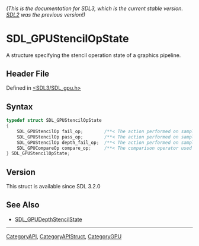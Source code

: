 ###### (This is the documentation for SDL3, which is the current stable version. [SDL2](https://wiki.libsdl.org/SDL2/) was the previous version!)
# SDL_GPUStencilOpState

A structure specifying the stencil operation state of a graphics pipeline.

## Header File

Defined in [<SDL3/SDL_gpu.h>](https://github.com/libsdl-org/SDL/blob/main/include/SDL3/SDL_gpu.h)

## Syntax

```c
typedef struct SDL_GPUStencilOpState
{
    SDL_GPUStencilOp fail_op;        /**< The action performed on samples that fail the stencil test. */
    SDL_GPUStencilOp pass_op;        /**< The action performed on samples that pass the depth and stencil tests. */
    SDL_GPUStencilOp depth_fail_op;  /**< The action performed on samples that pass the stencil test and fail the depth test. */
    SDL_GPUCompareOp compare_op;     /**< The comparison operator used in the stencil test. */
} SDL_GPUStencilOpState;
```

## Version

This struct is available since SDL 3.2.0

## See Also

- [SDL_GPUDepthStencilState](SDL_GPUDepthStencilState)

----
[CategoryAPI](CategoryAPI), [CategoryAPIStruct](CategoryAPIStruct), [CategoryGPU](CategoryGPU)

